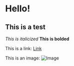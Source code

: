 # Hello!
## This is a test

*This is italicized*
**This is bolded**

This is a link: [Link](https://en.wikipedia.org/wiki/Raccoon)

This is an image: ![Image](https://pbs.twimg.com/media/E0BulEhXoAAQ0FM?format=jpg&name=large)
